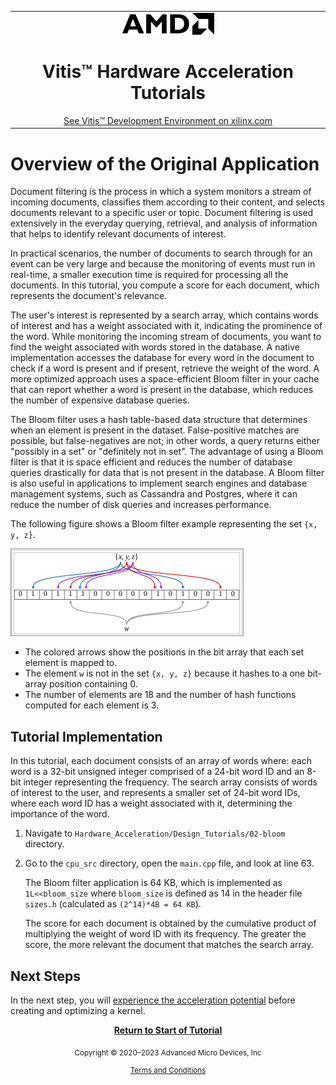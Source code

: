 <table class="sphinxhide" width="100%">
 <tr width="100%">
    <td align="center"><img src="https://raw.githubusercontent.com/Xilinx/Image-Collateral/main/xilinx-logo.png" width="30%"/><h1>Vitis™ Hardware Acceleration Tutorials</h1>
    <a href="https://www.xilinx.com/products/design-tools/vitis.html">See Vitis™ Development Environment on xilinx.com</a>
    </td>
 </tr>
</table>

# Overview of the Original Application

Document filtering is the process in which a system monitors a stream of incoming documents, classifies them according to their content, and selects documents relevant to a specific user or topic. Document filtering is used extensively in the everyday querying, retrieval, and analysis of information that helps to identify relevant documents of interest.

In practical scenarios, the number of documents to search through for an event can be very large and because the monitoring of events must run in real-time, a smaller execution time is required for processing all the documents. In this tutorial, you compute a score for each document, which represents the document's relevance.

The user's interest is represented by a search array, which contains words of interest and has a weight associated with it, indicating the prominence of the word. While monitoring the incoming stream of documents, you want to find the weight associated with words stored in the database. A native implementation accesses the database for every word in the document to check if a word is present and if present, retrieve the weight of the word. A more optimized approach uses a space-efficient Bloom filter in your cache that can report whether a word is present in the database, which reduces the number of expensive database queries.

The Bloom filter uses a hash table-based data structure that determines when an element is present in the dataset. False-positive matches are possible, but false-negatives are not; in other words, a query returns either "possibly in a set" or "definitely not in set". The advantage of using a Bloom filter is that it is space efficient and reduces the number of database queries drastically for data that is not present in the database. A Bloom filter is also useful in applications to implement search engines and database management systems, such as Cassandra and Postgres, where it can reduce the number of disk queries and increases performance.

The following figure shows a Bloom filter example representing the set `{x, y, z}`.

![Bloom Filter Example](./images/bloom.png)

* The colored arrows show the positions in the bit array that each set element is mapped to.
* The element `w` is not in the set `{x, y, z}` because it hashes to a one bit-array position containing 0.
* The number of elements are 18 and the number of hash functions computed for each element is 3.

## Tutorial Implementation

In this tutorial, each document consists of an array of words where: each word is a 32-bit unsigned integer comprised of a 24-bit word ID and an 8-bit integer representing the frequency. The search array consists of words of interest to the user, and represents a smaller set of 24-bit word IDs, where each word ID has a weight associated with it, determining the importance of the word.

1. Navigate to `Hardware_Acceleration/Design_Tutorials/02-bloom` directory.
2. Go to the `cpu_src` directory, open the `main.cpp` file, and look at line 63.
  
    The Bloom filter application is 64 KB, which is implemented as `1L<<bloom_size` where `bloom_size` is defined as 14 in the header file `sizes.h` (calculated as `(2^14)*4B = 64 KB`).

    The score for each document is obtained by the cumulative product of multiplying the weight of word ID with its frequency. The greater the score, the more relevant the document that matches the search array.

## Next Steps

In the next step, you will [experience the acceleration potential](./2_experience-acceleration.md) before creating and optimizing a kernel.

<p align="center" class="sphinxhide"><b><a href="./README.md">Return to Start of Tutorial</a></b></p>

<p class="sphinxhide" align="center"><sub>Copyright © 2020–2023 Advanced Micro Devices, Inc</sub></p>

<p class="sphinxhide" align="center"><sup><a href="https://www.amd.com/en/corporate/copyright">Terms and Conditions</a></sup></p>
